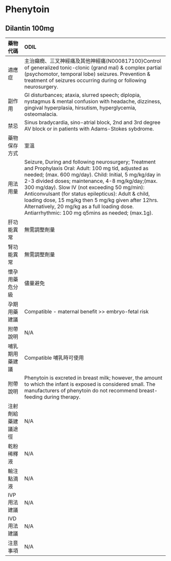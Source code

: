 # Phenytoin

## Dilantin 100mg

| 藥物代碼           | ODIL                                                                                                                                                                                                                                                                                                                                                                                                                                                                                          |
|:-------------------|:----------------------------------------------------------------------------------------------------------------------------------------------------------------------------------------------------------------------------------------------------------------------------------------------------------------------------------------------------------------------------------------------------------------------------------------------------------------------------------------------|
| 適應症             | 主治癲癇、三叉神經痛及其他神經痛(N000817100)Control of generalized tonic-clonic (grand mal) & complex partial (psychomotor, temporal lobe) seizures. Prevention & treatment of seizures occurring during or following neurosurgery.                                                                                                                                                                                                                                                           |
| 副作用             | GI disturbances; ataxia, slurred speech; diplopia, nystagmus & mental confusion with headache, dizziness, gingival hyperplasia, hirsutism, hyperglycemia, osteomalacia.                                                                                                                                                                                                                                                                                                                       |
| 禁忌               | Sinus bradycardia, sino-atrial block, 2nd and 3rd degree AV block or in patients with Adams-Stokes sybdrome.                                                                                                                                                                                                                                                                                                                                                                                  |
| 藥物保存方式       | 室溫                                                                                                                                                                                                                                                                                                                                                                                                                                                                                          |
| 用法用量           | Seizure, During and following neurosurgery; Treatment and Prophylaxis Oral:  Adult: 100 mg tid, adjusted as needed; (max. 600 mg/day).  Child: Initial, 5 mg/kg/day in 2-3 divided doses;  maintenance, 4-8 mg/kg/day;(max. 300 mg/day). Slow IV (not exceeding 50 mg/min): Anticonvulsant (for status epilepticus): Adult & child, loading dose, 15 mg/kg then 5 mg/kg given after 12hrs. Alternatively, 20 mg/kg as a full loading dose. Antiarrhythmic: 100 mg q5mins as needed; (max.1g). |
| 肝功能異常         | 無需調整劑量                                                                                                                                                                                                                                                                                                                                                                                                                                                                                  |
| 腎功能異常         | 無需調整劑量                                                                                                                                                                                                                                                                                                                                                                                                                                                                                  |
| 懷孕用藥危分級     | 儘量避免                                                                                                                                                                                                                                                                                                                                                                                                                                                                                      |
| 孕期用藥建議       | Compatible - maternal benefit >> embryo-fetal risk                                                                                                                                                                                                                                                                                                                                                                                                                                            |
| 附帶說明           | N/A                                                                                                                                                                                                                                                                                                                                                                                                                                                                                           |
| 哺乳期用藥建議     | Compatible 哺乳時可使用                                                                                                                                                                                                                                                                                                                                                                                                                                                                       |
| 附帶說明           | Phenytoin is excreted in breast milk; however, the amount to which the infant is exposed is considered small. The manufacturers of phenytoin do not recommend breast-feeding during therapy.                                                                                                                                                                                                                                                                                                  |
| 注射劑給藥建議途徑 | N/A                                                                                                                                                                                                                                                                                                                                                                                                                                                                                           |
| 乾粉稀釋液         | N/A                                                                                                                                                                                                                                                                                                                                                                                                                                                                                           |
| 輸注點滴液         | N/A                                                                                                                                                                                                                                                                                                                                                                                                                                                                                           |
| IVP 用法建議       | N/A                                                                                                                                                                                                                                                                                                                                                                                                                                                                                           |
| IVD 用法建議       | N/A                                                                                                                                                                                                                                                                                                                                                                                                                                                                                           |
| 注意事項           | N/A                                                                                                                                                                                                                                                                                                                                                                                                                                                                                           |

